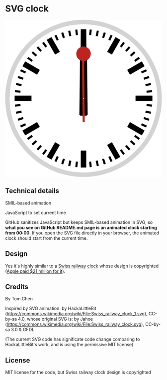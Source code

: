 # SVG clock

![SVG clock](clock.svg)

## Technical details

SMIL-based animation

JavaScript to set current time

GitHub sanitizes JavaScript but keeps SMIL-based animation in SVG, so **what you see on GitHub README.md page is an animated clock starting from 00:00**. If you open the SVG file directly in your browser, the animated clock should start from the current time.

## Design

Yes it's highly similar to a [Swiss railway clock](https://en.wikipedia.org/wiki/Swiss_railway_clock) whose design is copyrighted ([Apple paid $21 million for it](https://www.businessinsider.fr/us/apple-paid-21-million-for-swiss-railways-clock-2012-11)).

## Credits

By Tom Chen

Inspired by SVG animation: by HackaLittleBit (https://commons.wikimedia.org/wiki/File:Swiss_railway_clock_1.svg), CC-by-sa 4.0, whose original SVG is: by Jahoe (https://commons.wikimedia.org/wiki/File:Swiss_railway_clock.svg), CC-by-sa 3.0 & GFDL

(The current SVG code has significate code change comparing to HackaLittleBit's work, and is using the permissive MIT license)

## License

MIT license for the code, but Swiss railway clock design is copyrighted
